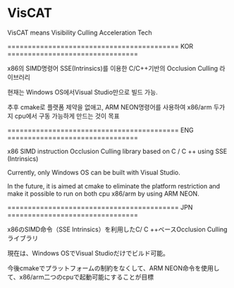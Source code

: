 # VisCAT
VisCAT means Visibility Culling Acceleration Tech

========================================== KOR ================================

x86의 SIMD명령어 SSE(Intrinsics)를 이용한 C/C++기반의 Occlusion Culling 라이브러리

현재는 Windows OS에서Visual Studio만으로 빌드 가능. 

추후 cmake로 플랫폼 제약을 없애고, ARM NEON명령어를 사용하여 x86/arm 두가지 cpu에서 구동 가능하게 만드는 것이 목표

========================================== ENG ================================

x86 SIMD instruction Occlusion Culling library based on C / C ++ using SSE (Intrinsics)

Currently, only Windows OS can be built with Visual Studio.

In the future, it is aimed at cmake to eliminate the platform restriction and make it possible to run on both cpu x86/arm by using ARM NEON.

========================================== JPN ================================

x86のSIMD命令（SSE Intrinsics）を利用したC/ C ++ベースOcclusion Cullingライブラリ

現在は、Windows OSでVisual Studioだけでビルド可能。

今後cmakeでプラットフォームの制約をなくして、ARM NEON命令を使用して、x86/arm二つのcpuで起動可能にすることが目標
